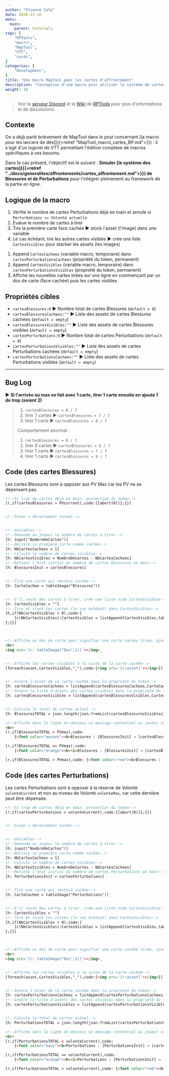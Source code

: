 ```yaml
---
author: "Etienne Safa"
date: 2020-12-16
menu:
  main:
    parent: tutorials
tags: [
    "RPTools",
    "macro",
    "MapTool",
    "VTT",
    "cards",
]
categories: [
    "Development",
]
title: "Une macro MapTool pour les cartes d'affrontement"
description: "Conception d'une macro pour utiliser le système de cartes d'affrontement dans MapTool."
weight: 10
---
```



>Voir le [serveur Discord](https://discord.com/invite/hbn2bfn) et le [Wiki](https://wiki.rptools.info/index.php/Main_Page) de [RPTools](https://www.rptools.net/) pour plus d'informations et de discussions.

## Contexte

On a déjà parlé brièvement de MapTool dans le post concernant [la macro pour les lancers de dés]({{<relref "MapTool_macro_cartes_BP.md">}}) : il s'agit d'un logiciel de VTT permettant l'édition complexe de macros spécifiques à vos besoins.

Dans le cas présent, l'objectif est le suivant : **Simuler [le système des cartes]({{<relref "../docs/generalites/affrontements/cartes_affrontement.md">}}) de Blessures et de Perturbations** pour l'intégrer pleinement au framework de la partie en ligne.

## Logique de la macro

1. Vérifie le nombre de cartes Perturbations déjà en main et annule si `Perturbations >= Volonté actuelle`
1. Évalue le nombre de cartes à tirer
1. Tire la première carte face cachée ► stock l'asset (l'image) dans une variable
1. Le cas échéant, tire les autres cartes visibles ► crée une liste `CartesVisibles` pour stacker les assets (les images)
<!-- 1. Vérifie le nombre de cartes tirées ► `[json.length(json.fromList(CartesCachees)) + json.fromList(CartesVisibles))]` -->
1. Append `CartesCachees` (variable macro, temporaire) dans `cartesPerturbationsCachees` (propriété du token, permanent)
1. Append `CartesVisibles` (variable macro, temporaire) dans `cartesPerturbationsVisibles` (propriété du token, permanent)
1. Affiche les nouvelles cartes tirées sur une ligne en commençant par un dos de carte (face cachée) puis les cartes visibles

## Propriétés cibles

* `cartesBlessures:0` ► Nombre total de cartes Blessures (`default = 0`)
* `cartesBlessuresCachees:""` ► Liste des assets de cartes Blessures cachées (`default = empty`)
* `cartesBlessuresVisibles:""` ► Liste des assets de cartes Blessures visibles (`default = empty`)
* `cartesPerturbations:0` ► Nombre total de cartes Perturbations (`default = 0`)
* `cartesPerturbationsVisibles:""` ► Liste des assets de cartes Perturbations cachées (`default = empty`)
* `cartesPerturbationsCachees:""` ► Liste des assets de cartes Perturbations visibles (`default = empty`)

____________________

## Bug Log

**► Si l'arrivée au max se fait avec 1 carte, tirer 1 carte ensuite en ajoute 1 de trop (soient 2)**

> 1. `cartesBlessures = 0 / 7`
> 1. tirer 7 cartes ► `cartesBlessures = 7 / 7`
> 1. tirer 1 carte ► `cartesBlessures = 8 / 7`
> 
> Comportement anormal :
> 
> 1. `cartesBlessures = 0 / 7`
> 1. tirer 6 cartes ► `cartesBlessures = 6 / 7`
> 1. tirer 1 carte ► `cartesBlessures = 7 / 7`
> 1. tirer 1 carte ► `cartesBlessures = 9 / 7`



## Code (des cartes Blessures)

Les cartes Blessures sont à opposer aux PV Max car les PV ne se dépensent pas.

```html
<!--Si trop de cartes déjà en main, protection du token-->
[r,if(cartesBlessures > PVcurrent),code:{[abort(0)]};{}]


<!--Sinon = déroulement normal-->


<!--Variables-->
<!--Demande au joueur le nombre de cartes à tirer-->
[h: input("NombreDeCartes")]
<!--Déclare la première carte comme cachée-->
[h: NbCartesCachees = 1]
<!--Calcule le nombre de cartes visibles-->
[h: NbCartesVisibles = NombreDeCartes - NbCartesCachees]
<!--Retient l'état initial du nombre de cartes Blessures en main-->
[h: BlessuresInit = cartesBlessures]


<!--Tire une carte qui restera cachée-->
[h: CarteCachee = tableImage("Blessures")]


<!--S'il reste des cartes à tirer, crée une liste vide CartesVisibles-->
[h: CartesVisibles = ""]
<!--Tire et stack les cartes (le cas échéant) dans CartesVisibles-->
[h,if(NbCartesVisibles > 0),code:{
    [c(NbCartesVisibles):CartesVisibles = listAppend(CartesVisibles,tableImage("Blessures"))]
};{}]



<!--Affiche un dos de carte pour signifier une carte cachée tirée, ajoute un _ pour la lisibilité -->
<br>
<img src='[r: tableImage("Dos",1)]'></img>_


<!--Affiche les cartes visibles à la suite de la carte cachée-->
[foreach(asset,CartesVisibles,"_"),code:{<img src='[r:asset]'></img>}]


<!--Insère l'asset de la carte cachée dans la propriété du token-->
[h: cartesBlessuresCachees = listAppend(cartesBlessuresCachees,CarteCachee)]
<!--Insère la liste d'assets des cartes visibles dans la propriété du token-->
[h: cartesBlessuresVisibles = listAppend(cartesBlessuresVisibles,CartesVisibles)]


<!--Calcule le total de cartes actuel-->
[h: BlessuresTOTAL = json.length(json.fromList(cartesBlessuresVisibles)) + json.length(json.fromList(cartesBlessuresCachees))]

<!--Affiche dans la ligne en-dessous un message contextuel au joueur sur la réaction du token-->
<br>
[r,if(BlessuresTOTAL < PVmax),code:
	{<font color="maroon"><b>Blessures : [BlessuresInit] → [cartesBlessures = BlessuresTOTAL] cartes en main<br><i>[r:token.name]</i> est blessé...</b></color>};{}]

[r,if(BlessuresTOTAL == PVmax),code:
	{<font color="orange"><b><i>Blessures : [BlessuresInit] → [cartesBlessures = BlessuresTOTAL] cartes en main<br>[r:token.name]</i> se vide de son sang !</b></color>};{}]

[r,if(BlessuresTOTAL > PVmax),code: {<font color="red"><b>Blessures : [BlessuresInit] → [cartesBlessures = BlessuresTOTAL] / [PVcurrent]<br><i>[r: token.name]</i> périt...</b></color>};{}]
```


## Code (des cartes Perturbations)

Les cartes Perturbations sont à opposer à la réserve de Volonté `volonteCurrent` et non au niveau de Volonté `volonteMax`, car cette dernière peut être dépensée.

```html
<!--Si trop de cartes déjà en main, protection du token-->
[r,if(cartesPerturbations > volonteCurrent),code:{[abort(0)]};{}]


<!--Sinon = déroulement normal-->


<!--Variables-->
<!--Demande au joueur le nombre de cartes à tirer-->
[h: input("NombreDeCartes")]
<!--Déclare la première carte comme cachée-->
[h: NbCartesCachees = 1]
<!--Calcule le nombre de cartes visibles-->
[h: NbCartesVisibles = NombreDeCartes - NbCartesCachees]
<!--Retient l'état initial du nombre de cartes Perturbations en main-->
[h: PerturbationsInit = cartesPerturbations]


<!--Tire une carte qui restera cachée-->
[h: CarteCachee = tableImage("Perturbations")]


<!--S'il reste des cartes à tirer, crée une liste vide CartesVisibles-->
[h: CartesVisibles = ""]
<!--Tire et stack les cartes (le cas échéant) dans CartesVisibles-->
[h,if(NbCartesVisibles > 0),code:{
    [c(NbCartesVisibles):CartesVisibles = listAppend(CartesVisibles,tableImage("Perturbations"))]
};{}]



<!--Affiche un dos de carte pour signifier une carte cachée tirée, ajoute un _ pour la lisibilité -->
<br>
<img src='[r: tableImage("Dos",2)]'></img>_


<!--Affiche les cartes visibles à la suite de la carte cachée-->
[foreach(asset,CartesVisibles,"_"),code:{<img src='[r:asset]'></img>}]


<!--Insère l'asset de la carte cachée dans la propriété du token-->
[h: cartesPerturbationsCachees = listAppend(cartesPerturbationsCachees,CarteCachee)]
<!--Insère la liste d'assets des cartes visibles dans la propriété du token-->
[h: cartesPerturbationsVisibles = listAppend(cartesPerturbationsVisibles,CartesVisibles)]


<!--Calcule le total de cartes actuel-->
[h: PerturbationsTOTAL = json.length(json.fromList(cartesPerturbationsVisibles)) + json.length(json.fromList(cartesPerturbationsCachees))]

<!--Affiche dans la ligne en-dessous un message contextuel au joueur sur la réaction du token-->
<br>
[r,if(PerturbationsTOTAL < volonteCurrent),code:
	{<font color="navy"><b>Perturbations : [PerturbationsInit] → [cartesPerturbations = PerturbationsTOTAL] cartes en main<br><i>[r: token.name]</i> se sent mal...</b></color>};{}]

[r,if(PerturbationsTOTAL == volonteCurrent),code:
	{<font color="orange"><b><i>Perturbations : [PerturbationsInit] → [cartesPerturbations = PerturbationsTOTAL] cartes en main<br>[r: token.name]</i> commence à paniquer...</b></color>};{}]

[r,if(PerturbationsTOTAL > volonteCurrent),code: {<font color="red"><b>Perturbations : [ PerturbationsInit] → [cartesPerturbations = PerturbationsTOTAL] / [volonteCurrent]<br><i>[r: token.name]</i> est en déroute mentale !</b></color>};{}]
```
